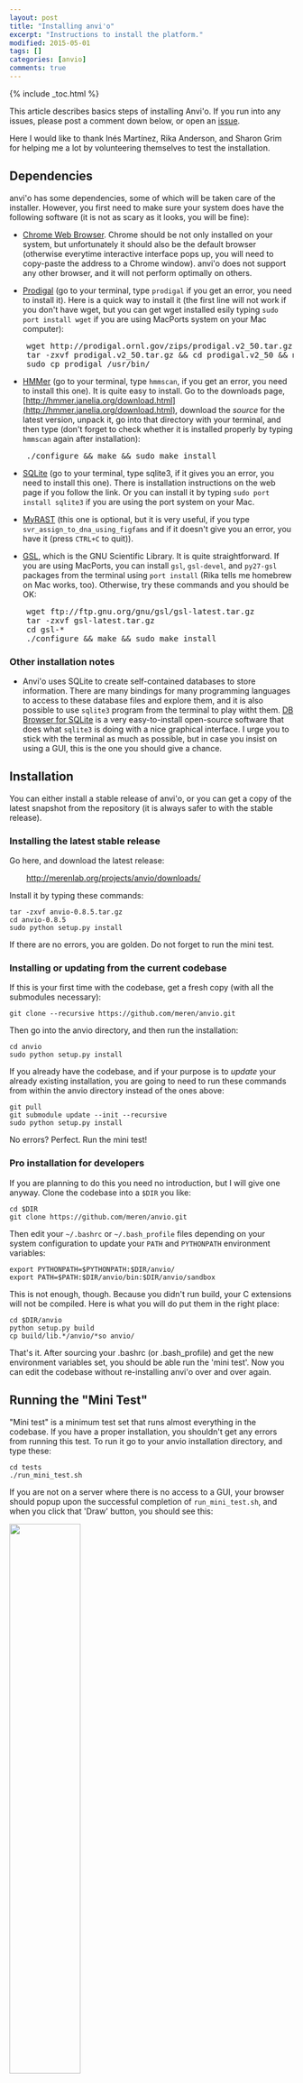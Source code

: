```yaml
---
layout: post
title: "Installing anvi'o"
excerpt: "Instructions to install the platform."
modified: 2015-05-01 
tags: []
categories: [anvio]
comments: true
---
```


{% include _toc.html %}

This article describes basics steps of installing Anvi'o. If you run into any issues, please post a comment down below, or open an <a href="https://github.com/meren/anvio/issues">issue</a>.

Here I would like to thank Inés Martínez, Rika Anderson, and Sharon Grim for helping me a lot by volunteering themselves to test the installation.

## Dependencies

anvi'o has some dependencies, some of which will be taken care of the installer. However, you first need to make sure your system does have the following software (it is not as scary as it looks, you will be fine):

* [Chrome Web Browser](https://www.google.com/chrome/browser/desktop/). Chrome should be not only installed on your system, but unfortunately it should also be the default browser (otherwise everytime interactive interface pops up, you will need to copy-paste the address to a Chrome window). anvi'o does not support any other browser, and it will not perform optimally on others.

* [Prodigal](http://prodigal.ornl.gov/) (go to your terminal, type `prodigal` if you get an error, you need to install it). Here is a quick way to install it (the first line will not work if you don't have wget, but you can get wget installed esily typing `sudo port install wget` if you are using MacPorts system on your Mac computer):

<div style="padding-left:30px">
<pre>
wget http://prodigal.ornl.gov/zips/prodigal.v2_50.tar.gz
tar -zxvf prodigal.v2_50.tar.gz && cd prodigal.v2_50 && make
sudo cp prodigal /usr/bin/
</pre>
</div>

* [HMMer](http://hmmer.janelia.org/) (go to your terminal, type `hmmscan`, if you get an error, you need to install this one). It is quite easy to install. Go to the downloads page, [http://hmmer.janelia.org/download.html](http://hmmer.janelia.org/download.html), download the *source* for the latest version, unpack it, go into that directory with your terminal, and then type (don't forget to check whether it is installed properly by typing `hmmscan` again after installation):

<div style="padding-left:30px">
<pre>
./configure && make && sudo make install
</pre>
</div>



* [SQLite](http://www.tutorialspoint.com/sqlite/sqlite_installation.htm) (go to your terminal, type sqlite3, if it gives you an error, you need to install this one). There is installation instructions on the web page if you follow the link. Or you can install it by typing `sudo port install sqlite3` if you are using the port system on your Mac.

* [MyRAST](http://blog.theseed.org/servers/) (this one is optional, but it is very useful, if you type `svr_assign_to_dna_using_figfams` and if it doesn't give you an error, you have it (press `CTRL+C` to quit)).

* [GSL](http://www.gnu.org/software/gsl/), which is the GNU Scientific Library. It is quite straightforward. If you are using MacPorts, you can install `gsl`, `gsl-devel`, and `py27-gsl` packages from the terminal using `port install` (Rika tells me homebrew on Mac works, too). Otherwise, try these commands and you should be OK:

<div style="padding-left:30px">
<pre>
wget ftp://ftp.gnu.org/gnu/gsl/gsl-latest.tar.gz
tar -zxvf gsl-latest.tar.gz
cd gsl-*
./configure && make && sudo make install
</pre>
</div>

### Other installation notes

* Anvi'o uses SQLite to create self-contained databases to store information. There are many bindings for many programming languages to access to these database files and explore them, and it is also possible to use `sqlite3` program from the terminal to play witht them. [DB Browser for SQLite](http://sqlitebrowser.org/) is a very easy-to-install open-source software that does what `sqlite3` is doing with a nice graphical interface. I urge you to stick with the terminal as much as possible, but in case you insist on using a GUI, this is the one you should give a chance.

## Installation

You can either install a stable release of anvi'o, or you can get a copy of the latest snapshot from the repository (it is always safer to with the stable release).

### Installing the latest stable release

Go here, and download the latest release:

<p style="padding-left: 30px"><a href="http://merenlab.org/projects/anvio/downloads/" target="_blank">http://merenlab.org/projects/anvio/downloads/</a></p>

Install it by typing these commands:

    tar -zxvf anvio-0.8.5.tar.gz
    cd anvio-0.8.5
    sudo python setup.py install

If there are no errors, you are golden. Do not forget to run the mini test.


### Installing or updating from the current codebase

If this is your first time with the codebase, get a fresh copy (with all the submodules necessary):

    git clone --recursive https://github.com/meren/anvio.git

Then go into the anvio directory, and then run the installation:

    cd anvio
    sudo python setup.py install

If you already have the codebase, and if your purpose is to _update_ your already existing installation, you are going to need to run these commands from within the anvio directory instead of the ones above:

    git pull
    git submodule update --init --recursive
    sudo python setup.py install

No errors? Perfect. Run the mini test!

### Pro installation for developers

If you are planning to do this you need no introduction, but I will give one anyway. Clone the codebase into a `$DIR` you like:


    cd $DIR
    git clone https://github.com/meren/anvio.git

Then edit your `~/.bashrc` or `~/.bash_profile` files depending on your system configuration to update your `PATH` and `PYTHONPATH` environment variables:

    export PYTHONPATH=$PYTHONPATH:$DIR/anvio/
    export PATH=$PATH:$DIR/anvio/bin:$DIR/anvio/sandbox

This is not enough, though. Because you didn't run build, your C extensions will not be compiled. Here is what you will do put them in the right place:

    cd $DIR/anvio
    python setup.py build
    cp build/lib.*/anvio/*so anvio/

That's it. After sourcing your .bashrc (or .bash_profile) and get the new environment variables set, you should be able run the 'mini test'. Now you can edit the codebase without re-installing anvi'o over and over again.

## Running the "Mini Test"

"Mini test" is a minimum test set that runs almost everything in the codebase. If you have a proper installation, you shouldn't get any errors from running this test. To run it go to your anvio installation directory, and type these:

    cd tests
    ./run_mini_test.sh

If you are not on a server where there is no access to a GUI, your browser should popup upon the successful completion of `run_mini_test.sh`, and when you click that 'Draw' button, you should see this:

<div class="centerimg">
<a href="{{ site.url }}/images/anvio/misc/mini-test-screenshot.png"><img src="{{ site.url }}/images/anvio/misc/mini-test-screenshot.png" width="50%" /></a>
</div>

All fine? Perfect!

